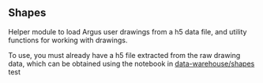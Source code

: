 ## Shapes
Helper module to load Argus user drawings from a h5 data file, and utility functions for working with drawings.


To use, you must already have a h5 file extracted from the raw drawing data, which can be obtained using the notebook in [data-warehouse/shapes](https://github.com/pulse2percept/data-warehouse)
test
